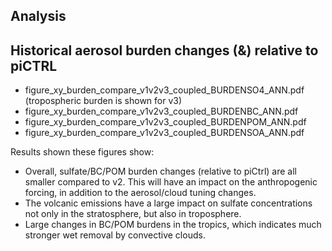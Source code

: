 ## Analysis

## Historical aerosol burden changes (&) relative to piCTRL 

- figure_xy_burden_compare_v1v2v3_coupled_BURDENSO4_ANN.pdf (tropospheric burden is shown for v3) 
- figure_xy_burden_compare_v1v2v3_coupled_BURDENBC_ANN.pdf
- figure_xy_burden_compare_v1v2v3_coupled_BURDENPOM_ANN.pdf
- figure_xy_burden_compare_v1v2v3_coupled_BURDENSOA_ANN.pdf

Results shown these figures show: 

- Overall, sulfate/BC/POM burden changes (relative to piCtrl) are all smaller compared to v2. This will have an impact on the anthropogenic forcing, in addition to the aerosol/cloud tuning changes. 
- The volcanic emissions have a large impact on sulfate concentrations not only in the stratosphere, but also in troposphere.
- Large changes in BC/POM burdens in the tropics, which indicates much stronger wet removal by convective clouds.
  

